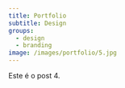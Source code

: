 ```yaml
---
title: Portfolio
subtitle: Design
groups:
  - design
  - branding
image: /images/portfolio/5.jpg
---
```

Este é o post 4.